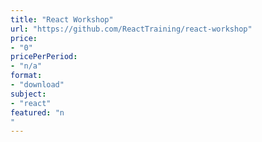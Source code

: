 ```yaml
---
title: "React Workshop"
url: "https://github.com/ReactTraining/react-workshop"
price: 
- "0"
pricePerPeriod: 
- "n/a"
format: 
- "download"
subject: 
- "react"
featured: "n"
---
```

